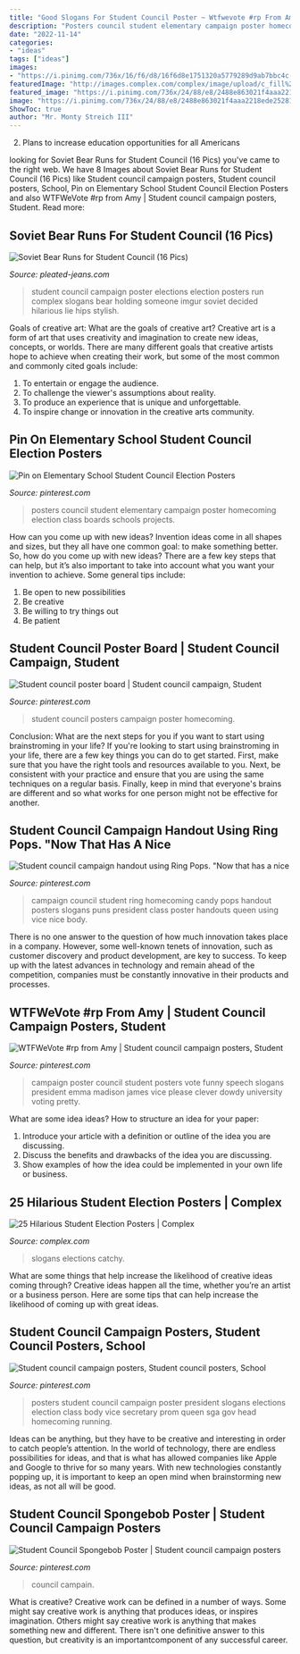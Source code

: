 ```yaml
---
title: "Good Slogans For Student Council Poster ~ Wtfwevote #rp From Amy"
description: "Posters council student elementary campaign poster homecoming election class boards schools projects"
date: "2022-11-14"
categories:
- "ideas"
tags: ["ideas"]
images:
- "https://i.pinimg.com/736x/16/f6/d8/16f6d8e1751320a5779289d9ab7bbc4c--student-council-campaign-student-council-posters.jpg"
featuredImage: "http://images.complex.com/complex/image/upload/c_fill%2cg_center%2cw_1200/fl_lossy%2cpg_1%2cq_auto/dk3dcvoteigp6tm7h8ah.jpg"
featured_image: "https://i.pinimg.com/736x/24/88/e8/2488e863021f4aaa2218ede2528155a6--student-council-handouts-student-council-campaign-ideas.jpg"
image: "https://i.pinimg.com/736x/24/88/e8/2488e863021f4aaa2218ede2528155a6--student-council-handouts-student-council-campaign-ideas.jpg"
ShowToc: true
author: "Mr. Monty Streich III"
---
```



2. Plans to increase education opportunities for all Americans 

	

		
looking for Soviet Bear Runs for Student Council (16 Pics) you've came to the right web. We have 8 Images about Soviet Bear Runs for Student Council (16 Pics) like Student council campaign posters, Student council posters, School, Pin on Elementary School Student Council Election Posters and also WTFWeVote #rp from Amy | Student council campaign posters, Student. Read more:
		
    
## Soviet Bear Runs For Student Council (16 Pics)

<img loading=lazy src="http://www.pleated-jeans.com/wp-content/uploads/2014/05/9zt64kI-1.jpg" onerror="this.onerror=null;this.src='https://tse4.mm.bing.net/th?id=OIP.YykTh4oC9aC8yS8EPVi0KQHaJ3&amp;pid=15.1';" alt="Soviet Bear Runs for Student Council (16 Pics)">

_Source: pleated-jeans.com_

>student council campaign poster elections election posters run complex slogans bear holding someone imgur soviet decided hilarious lie hips stylish. 

	

Goals of creative art: What are the goals of creative art?
Creative art is a form of art that uses creativity and imagination to create new ideas, concepts, or worlds. There are many different goals that creative artists hope to achieve when creating their work, but some of the most common and commonly cited goals include: 
1. To entertain or engage the audience.
2. To challenge the viewer's assumptions about reality.
3. To produce an experience that is unique and unforgettable.
4. To inspire change or innovation in the creative arts community.

    
## Pin On Elementary School Student Council Election Posters

<img loading=lazy src="https://i.pinimg.com/736x/9f/10/dc/9f10dc43744c5a4ff58d7685a0f8942b--student-council-posters-homecoming-posters.jpg" onerror="this.onerror=null;this.src='https://tse2.mm.bing.net/th?id=OIP.rej7XrrU_5kv0j0Y4DGbZADhEs&amp;pid=15.1';" alt="Pin on Elementary School Student Council Election Posters">

_Source: pinterest.com_

>posters council student elementary campaign poster homecoming election class boards schools projects. 

	

How can you come up with new ideas?
Invention ideas come in all shapes and sizes, but they all have one common goal: to make something better. So, how do you come up with new ideas? There are a few key steps that can help, but it’s also important to take into account what you want your invention to achieve. Some general tips include: 
1. Be open to new possibilities 
2. Be creative 
3. Be willing to try things out 
4. Be patient 

    
## Student Council Poster Board | Student Council Campaign, Student

<img loading=lazy src="https://i.pinimg.com/736x/16/f6/d8/16f6d8e1751320a5779289d9ab7bbc4c--student-council-campaign-student-council-posters.jpg" onerror="this.onerror=null;this.src='https://tse3.mm.bing.net/th?id=OIP.kytexTEQve6Br1LwnMqF2gHaJ3&amp;pid=15.1';" alt="Student council poster board | Student council campaign, Student">

_Source: pinterest.com_

>student council posters campaign poster homecoming. 

	

Conclusion: What are the next steps for you if you want to start using brainstroming in your life?
If you're looking to start using brainstroming in your life, there are a few key things you can do to get started. First, make sure that you have the right tools and resources available to you. Next, be consistent with your practice and ensure that you are using the same techniques on a regular basis. Finally, keep in mind that everyone's brains are different and so what works for one person might not be effective for another.

    
## Student Council Campaign Handout Using Ring Pops. &quot;Now That Has A Nice

<img loading=lazy src="https://i.pinimg.com/736x/24/88/e8/2488e863021f4aaa2218ede2528155a6--student-council-handouts-student-council-campaign-ideas.jpg" onerror="this.onerror=null;this.src='https://tse3.mm.bing.net/th?id=OIP.sN0vnDFLHbS2oMCR7Gl48wHaNK&amp;pid=15.1';" alt="Student council campaign handout using Ring Pops. &quot;Now that has a nice">

_Source: pinterest.com_

>campaign council student ring homecoming candy pops handout posters slogans puns president class poster handouts queen using vice nice body. 

	

There is no one answer to the question of how much innovation takes place in a company. However, some well-known tenets of innovation, such as customer discovery and product development, are key to success. To keep up with the latest advances in technology and remain ahead of the competition, companies must be constantly innovative in their products and processes.

    
## WTFWeVote #rp From Amy | Student Council Campaign Posters, Student

<img loading=lazy src="https://i.pinimg.com/736x/0d/90/59/0d90591066477522222f2574fe9ff833--school-campaign-posters-school-campaign-ideas.jpg" onerror="this.onerror=null;this.src='https://tse2.mm.bing.net/th?id=OIP.gkbjNSGwCDhz3GBZTtDS5AHaLW&amp;pid=15.1';" alt="WTFWeVote #rp from Amy | Student council campaign posters, Student">

_Source: pinterest.com_

>campaign poster council student posters vote funny speech slogans president emma madison james vice please clever dowdy university voting pretty. 

	

What are some idea ideas?
How to structure an idea for your paper:
1) Introduce your article with a definition or outline of the idea you are discussing.
2) Discuss the benefits and drawbacks of the idea you are discussing.
3) Show examples of how the idea could be implemented in your own life or business.

    
## 25 Hilarious Student Election Posters | Complex

<img loading=lazy src="http://images.complex.com/complex/image/upload/c_fill%2cg_center%2cw_1200/fl_lossy%2cpg_1%2cq_auto/dk3dcvoteigp6tm7h8ah.jpg" onerror="this.onerror=null;this.src='https://tse4.mm.bing.net/th?id=OIP.sKTpkyI3t8FZmkLqqgun_QHaEx&amp;pid=15.1';" alt="25 Hilarious Student Election Posters | Complex">

_Source: complex.com_

>slogans elections catchy. 

	

What are some things that help increase the likelihood of creative ideas coming through?
Creative ideas happen all the time, whether you’re an artist or a business person. Here are some tips that can help increase the likelihood of coming up with great ideas.

    
## Student Council Campaign Posters, Student Council Posters, School

<img loading=lazy src="https://i.pinimg.com/736x/71/ce/ea/71ceea52e01dcd1342845f3582f71433--school-campaign-posters-secretary-campaign-posters.jpg" onerror="this.onerror=null;this.src='https://tse4.mm.bing.net/th?id=OIP.vdJi3qm2Mj2W3puqt_43XwHaJ3&amp;pid=15.1';" alt="Student council campaign posters, Student council posters, School">

_Source: pinterest.com_

>posters student council campaign poster president slogans elections election class body vice secretary prom queen sga gov head homecoming running. 

	

Ideas can be anything, but they have to be creative and interesting in order to catch people’s attention. In the world of technology, there are endless possibilities for ideas, and that is what has allowed companies like Apple and Google to thrive for so many years. With new technologies constantly popping up, it is important to keep an open mind when brainstorming new ideas, as not all will be good.

    
## Student Council Spongebob Poster | Student Council Campaign Posters

<img loading=lazy src="https://i.pinimg.com/originals/a5/de/f6/a5def604ebf0639fe8c60e4244e2d2d0.jpg" onerror="this.onerror=null;this.src='https://tse1.mm.bing.net/th?id=OIP.QlvLMmNcTD2OB8-3RnI3UwHaJ4&amp;pid=15.1';" alt="Student Council Spongebob Poster | Student council campaign posters">

_Source: pinterest.com_

>council campain. 

	

What is creative?
Creative work can be defined in a number of ways. Some might say creative work is anything that produces ideas, or inspires imagination. Others might say creative work is anything that makes something new and different. There isn't one definitive answer to this question, but creativity is an importantcomponent of any successful career.

